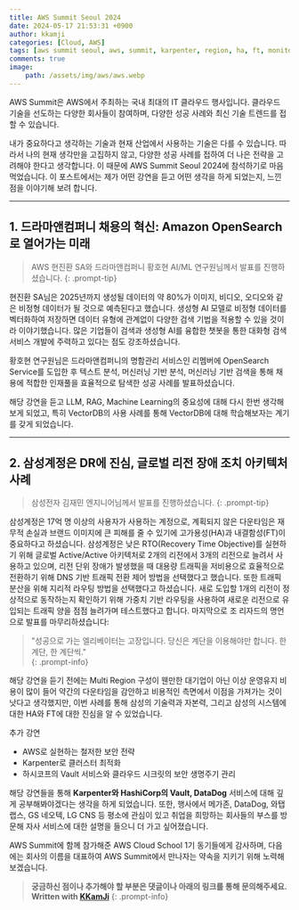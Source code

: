 ```yaml
---
title: AWS Summit Seoul 2024
date: 2024-05-17 21:53:31 +0900
author: kkamji
categories: [Cloud, AWS]
tags: [aws summit seoul, aws, summit, karpenter, region, ha, ft, monitoring, vectordb, opensearch, llm, rag]     # TAG names should always be lowercase
comments: true
image:
    path: /assets/img/aws/aws.webp
---
```


AWS Summit은 AWS에서 주최하는 국내 최대의 IT 클라우드 행사입니다. 클라우드 기술을 선도하는 다양한 회사들이 참여하며, 다양한 성공 사례와 최신 기술 트렌드를 접할 수 있습니다.

내가 중요하다고 생각하는 기술과 현재 산업에서 사용하는 기술은 다를 수 있습니다. 따라서 나의 현재 생각만을 고집하지 않고, 다양한 성공 사례를 접하여 더 나은 전략을 고려해야 한다고 생각합니다. 이 때문에 AWS Summit Seoul 2024에 참석하기로 마음먹었습니다. 이 포스트에서는 제가 어떤 강연을 듣고 어떤 생각을 하게 되었는지, 느낀 점을 이야기해 보려 합니다.

---

## 1. 드라마앤컴퍼니 채용의 혁신: Amazon OpenSearch로 열어가는 미래
> AWS 현진환 SA와 드라마앤컴퍼니 황호현 AI/ML 연구원님께서 발표를 진행하셨습니다.
{: .prompt-tip}

현진환 SA님은 2025년까지 생성될 데이터의 약 80%가 이미지, 비디오, 오디오와 같은 비정형 데이터가 될 것으로 예측된다고 했습니다. 생성형 AI 모델로 비정형 데이터를 벡터화하여 저장하면 데이터 유형에 관계없이 다양한 검색 기법을 적용할 수 있을 것이라 이야기했습니다. 많은 기업들이 검색과 생성형 AI를 융합한 챗봇을 통한 대화형 검색 서비스 개발에 주력하고 있다는 점도 강조하셨습니다.

황호현 연구원님은 드라마앤컴퍼니의 명함관리 서비스인 리멤버에 OpenSearch Service를 도입한 후 텍스트 분석, 머신러닝 기반 분석, 머신러닝 기반 검색을 통해 채용에 적합한 인재풀을 효율적으로 탐색한 성공 사례를 발표하셨습니다.

해당 강연을 듣고 LLM, RAG, Machine Learning의 중요성에 대해 다시 한번 생각해보게 되었고, 특히 VectorDB의 사용 사례를 통해 VectorDB에 대해 학습해보자는 계기를 갖게 되었습니다.

---

## 2. 삼성계정은 DR에 진심, 글로벌 리전 장애 조치 아키텍처 사례
> 삼성전자 김재민 엔지니어님께서 발표를 진행하셨습니다.
{: .prompt-tip}

삼성계정은 17억 명 이상의 사용자가 사용하는 계정으로, 계획되지 않은 다운타임은 재무적 손실과 브랜드 이미지에 큰 피해를 줄 수 있기에 고가용성(HA)과 내결함성(FT)이 중요하다고 하셨습니다. 삼성계정은 낮은 RTO(Recovery Time Objective)를 실현하기 위해 글로벌 Active/Active 아키텍처로 2개의 리전에서 3개의 리전으로 늘려서 사용하고 있으며, 리전 단위 장애가 발생했을 때 대용량 트래픽을 저비용으로 효율적으로 전환하기 위해 DNS 기반 트래픽 전환 제어 방법을 선택했다고 했습니다. 또한 트래픽 분산을 위해 지리적 라우팅 방법을 선택했다고 하셨습니다. 새로 도입할 1개의 리전이 정상적으로 동작하는지 확인하기 위해 가중치 기반 라우팅을 사용하여 새로운 리전으로 유입되는 트래픽 양을 점점 늘려가며 테스트했다고 합니다. 마지막으로 조 리자드의 명언으로 발표를 마무리하셨습니다:

> "성공으로 가는 엘리베이터는 고장입니다. 당신은 계단을 이용해야만 합니다. 한 계단, 한 계단씩."  
{: .prompt-info}

해당 강연을 듣기 전에는 Multi Region 구성이 웬만한 대기업이 아닌 이상 운영유지 비용이 많이 들어 약간의 다운타임을 감안하고 비용적인 측면에서 이점을 가져가는 것이 낫다고 생각했지만, 이번 사례를 통해 삼성의 기술력과 자본력, 그리고 삼성의 시스템에 대한 HA와 FT에 대한 진심을 알 수 있었습니다.

추가 강연
- AWS로 실현하는 철저한 보안 전략
- Karpenter로 클러스터 최적화
- 하시코프의 Vault 서비스와 클라우드 시크릿의 보안 생명주기 관리

해당 강연들을 통해 **Karpenter와 HashiCorp의 Vault, DataDog** 서비스에 대해 깊게 공부해봐야겠다는 생각을 하게 되었습니다. 또한, 행사에서 메가존, DataDog, 와탭랩스, GS 네오텍, LG CNS 등 평소에 관심이 있고 취업을 희망하는 회사들의 부스를 방문해 자사 서비스에 대한 설명을 들으니 더 가고 싶어졌습니다.

AWS Summit에 함께 참가해준 AWS Cloud School 1기 동기들에게 감사하며, 다음에는 회사의 이름을 대표하여 AWS Summit에서 만나자는 약속을 지키기 위해 노력해보겠습니다.

> **궁금하신 점이나 추가해야 할 부분은 댓글이나 아래의 링크를 통해 문의해주세요.**  
> **Written with [KKamJi](https://www.linkedin.com/in/taejikim/)**
{: .prompt-info}
